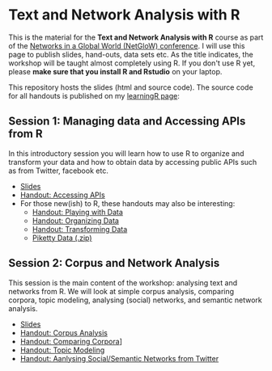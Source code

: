 # Text and Network Analysis with R

This is the material for the **Text and Network Analysis with R** course as part of the [Networks in a Global World (NetGloW) conference](http://ngw.spbu.ru/). I will use this page to publish slides, hand-outs, data sets etc. As the title indicates, the workshop will be taught almost completely using R. If you don't use R yet, please **make sure that you install R and Rstudio** on your laptop. 

This repository hosts the slides (html and source code).
The source code for all handouts is published on my [learningR page](http://vanatteveldt.com/learningr/ "Learning R"):

## Session 1: Managing data and Accessing APIs from R

In this introductory session you will learn how to use R to organize and transform your data and how to obtain data by accessing public APIs such as from Twitter, facebook etc.

+ [Slides](https://rawgit.com/vanatteveldt/netglow/master/session1.html)
+ [Handout: Accessing APIs](https://rawgit.com/vanatteveldt/learningr/master/twitter_facebook.pdf)
+ For those new(ish) to R, these handouts may also be interesting:
  + [Handout: Playing with Data](https://rawgit.com/vanatteveldt/learningr/master/2_playing.pdf)
  + [Handout: Organizing Data](https://rawgit.com/vanatteveldt/learningr/master/3_organizing.pdf)
  + [Handout: Transforming Data](https://rawgit.com/vanatteveldt/learningr/master/4_transforming.pdf)
  + [Piketty Data (.zip)](http://i.amcat.nl/data.zip)

## Session 2: Corpus and Network Analysis

This session is the main content of the workshop: analysing text and networks from R. We will look at simple corpus analysis, comparing corpora, topic modeling, analysing (social) networks, and semantic network analysis.

+ [Slides](https://rawgit.com/vanatteveldt/netglow/master/session2.html)
+ [Handout: Corpus Analysis](https://rawgit.com/vanatteveldt/learningr/master/corpus.pdf)
+ [Handout: Comparing Corpora](https://cdn.rawgit.com/vanatteveldt/learningr/master/comparing.pdf)]
+ [Handout: Topic Modeling](https://cdn.rawgit.com/vanatteveldt/learningr/master/lda.pdf)
+ [Handout: Aanlysing Social/Semantic Networks from Twitter ](https://cdn.rawgit.com/vanatteveldt/netglow/master/twitter_sna.pdf)

